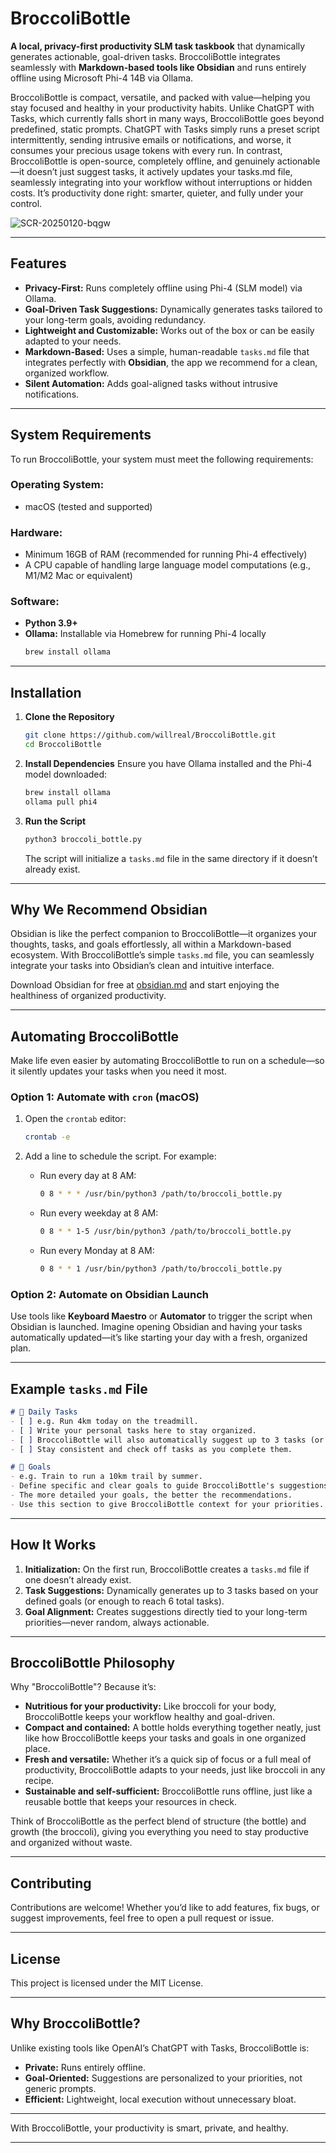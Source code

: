 # BroccoliBottle

**A local, privacy-first productivity SLM task taskbook** that dynamically generates actionable, goal-driven tasks. BroccoliBottle integrates seamlessly with **Markdown-based tools like Obsidian** and runs entirely offline using Microsoft Phi-4 14B via Ollama.

BroccoliBottle is compact, versatile, and packed with value—helping you stay focused and healthy in your productivity habits. Unlike ChatGPT with Tasks, which currently falls short in many ways, BroccoliBottle goes beyond predefined, static prompts. ChatGPT with Tasks simply runs a preset script intermittently, sending intrusive emails or notifications, and worse, it consumes your precious usage tokens with every run. In contrast, BroccoliBottle is open-source, completely offline, and genuinely actionable—it doesn’t just suggest tasks, it actively updates your tasks.md file, seamlessly integrating into your workflow without interruptions or hidden costs. It’s productivity done right: smarter, quieter, and fully under your control.

![SCR-20250120-bqgw](https://github.com/user-attachments/assets/11cfb049-9d49-4d02-b051-5ee3294fb739)

---

## Features

- **Privacy-First:** Runs completely offline using Phi-4 (SLM model) via Ollama.
- **Goal-Driven Task Suggestions:** Dynamically generates tasks tailored to your long-term goals, avoiding redundancy.
- **Lightweight and Customizable:** Works out of the box or can be easily adapted to your needs.
- **Markdown-Based:** Uses a simple, human-readable `tasks.md` file that integrates perfectly with **Obsidian**, the app we recommend for a clean, organized workflow.
- **Silent Automation:** Adds goal-aligned tasks without intrusive notifications.

---

## System Requirements

To run BroccoliBottle, your system must meet the following requirements:

### Operating System:
- macOS (tested and supported)

### Hardware:
- Minimum 16GB of RAM (recommended for running Phi-4 effectively)
- A CPU capable of handling large language model computations (e.g., M1/M2 Mac or equivalent)

### Software:
- **Python 3.9+**
- **Ollama:** Installable via Homebrew for running Phi-4 locally
  ```bash
  brew install ollama
  ```

---

## Installation

1. **Clone the Repository**
   ```bash
   git clone https://github.com/willreal/BroccoliBottle.git
   cd BroccoliBottle
   ```

2. **Install Dependencies**
   Ensure you have Ollama installed and the Phi-4 model downloaded:
   ```bash
   brew install ollama
   ollama pull phi4
   ```

3. **Run the Script**
   ```bash
   python3 broccoli_bottle.py
   ```

   The script will initialize a `tasks.md` file in the same directory if it doesn’t already exist.

---

## Why We Recommend Obsidian

Obsidian is like the perfect companion to BroccoliBottle—it organizes your thoughts, tasks, and goals effortlessly, all within a Markdown-based ecosystem. With BroccoliBottle’s simple `tasks.md` file, you can seamlessly integrate your tasks into Obsidian’s clean and intuitive interface.

Download Obsidian for free at [obsidian.md](https://obsidian.md) and start enjoying the healthiness of organized productivity.

---

## Automating BroccoliBottle

Make life even easier by automating BroccoliBottle to run on a schedule—so it silently updates your tasks when you need it most.

### Option 1: Automate with `cron` (macOS)

1. Open the `crontab` editor:
   ```bash
   crontab -e
   ```

2. Add a line to schedule the script. For example:
   - Run every day at 8 AM:
     ```bash
     0 8 * * * /usr/bin/python3 /path/to/broccoli_bottle.py
     ```
   - Run every weekday at 8 AM:
     ```bash
     0 8 * * 1-5 /usr/bin/python3 /path/to/broccoli_bottle.py
     ```
   - Run every Monday at 8 AM:
     ```bash
     0 8 * * 1 /usr/bin/python3 /path/to/broccoli_bottle.py
     ```

### Option 2: Automate on Obsidian Launch
Use tools like **Keyboard Maestro** or **Automator** to trigger the script when Obsidian is launched. Imagine opening Obsidian and having your tasks automatically updated—it’s like starting your day with a fresh, organized plan.

---

## Example `tasks.md` File

```markdown
# 📅 Daily Tasks
- [ ] e.g. Run 4km today on the treadmill.
- [ ] Write your personal tasks here to stay organized.
- [ ] BroccoliBottle will also automatically suggest up to 3 tasks (or enough to reach 6 total).
- [ ] Stay consistent and check off tasks as you complete them.

# 🎯 Goals
- e.g. Train to run a 10km trail by summer.
- Define specific and clear goals to guide BroccoliBottle's suggestions.
- The more detailed your goals, the better the recommendations.
- Use this section to give BroccoliBottle context for your priorities.
```

---

## How It Works

1. **Initialization:** On the first run, BroccoliBottle creates a `tasks.md` file if one doesn’t already exist.
2. **Task Suggestions:** Dynamically generates up to 3 tasks based on your defined goals (or enough to reach 6 total tasks).
3. **Goal Alignment:** Creates suggestions directly tied to your long-term priorities—never random, always actionable.

---

## BroccoliBottle Philosophy

Why "BroccoliBottle"? Because it’s:

- **Nutritious for your productivity:** Like broccoli for your body, BroccoliBottle keeps your workflow healthy and goal-driven.
- **Compact and contained:** A bottle holds everything together neatly, just like how BroccoliBottle keeps your tasks and goals in one organized place.
- **Fresh and versatile:** Whether it’s a quick sip of focus or a full meal of productivity, BroccoliBottle adapts to your needs, just like broccoli in any recipe.
- **Sustainable and self-sufficient:** BroccoliBottle runs offline, just like a reusable bottle that keeps your resources in check.

Think of BroccoliBottle as the perfect blend of structure (the bottle) and growth (the broccoli), giving you everything you need to stay productive and organized without waste.  

---

## Contributing

Contributions are welcome! Whether you’d like to add features, fix bugs, or suggest improvements, feel free to open a pull request or issue.

---

## License

This project is licensed under the MIT License.

---

## Why BroccoliBottle?

Unlike existing tools like OpenAI’s ChatGPT with Tasks, BroccoliBottle is:
- **Private:** Runs entirely offline.
- **Goal-Oriented:** Suggestions are personalized to your priorities, not generic prompts.
- **Efficient:** Lightweight, local execution without unnecessary bloat.

---

With BroccoliBottle, your productivity is smart, private, and healthy.

---
